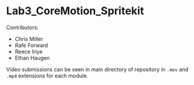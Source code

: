 # Lab3_CoreMotion_Spritekit

Contributors:
- Chris Miller
- Rafe Forward
- Reece Iriye
- Ethan Haugen

Video submissions can be seen in main directory of repository in `.mov` and `.mp4` extensions for each module. 

